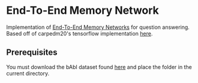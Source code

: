 End-To-End Memory Network
=========================

Implementation of [End-To-End Memory Networks](https://arxiv.org/pdf/1503.08895.pdf) for question answering. Based off of carpedm20's tensorflow implementation [here](https://github.com/carpedm20/MemN2N-tensorflow).


Prerequisites
-------------

You must download the bAbI dataset found [here](https://research.facebook.com/research/babi/) and place the folder in the current directory.

